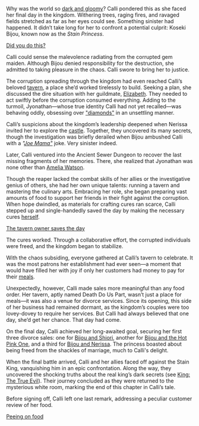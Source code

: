 Why was the world so [dark and gloomy](https://www.youtube.com/live/evcruocvE3g?feature=shared&t=291)? Calli pondered this as she faced her final day in the kingdom. Withering trees, raging fires, and ravaged fields stretched as far as her eyes could see. Something sinister had happened. It didn’t take long for her to confront a potential culprit: Koseki Bijou, known now as the *Stain Princess*.

[Did you do this?](#embed:https://www.youtube.com/embed/evcruocvE3g?si=TZosSX5I76ctYpMW&start=394)

Calli could sense the malevolence radiating from the corrupted gem maiden. Although Bijou denied responsibility for the destruction, she admitted to taking pleasure in the chaos. Calli swore to bring her to justice.

The corruption spreading through the kingdom had even reached Calli’s beloved [tavern](https://www.youtube.com/live/evcruocvE3g?feature=shared&t=882), a place she’d worked tirelessly to build. Seeking a plan, she discussed the dire situation with her guildmate, [Elizabeth](https://www.youtube.com/live/evcruocvE3g?feature=shared&t=1831). They needed to act swiftly before the corruption consumed everything. Adding to the turmoil, Jyonathan—whose true identity Calli had not yet recalled—was behaving oddly, obsessing over ["diamonds"](https://www.youtube.com/live/evcruocvE3g?feature=shared&t=2441) in an unsettling manner.

Calli’s suspicions about the kingdom’s leadership deepened when Nerissa invited her to explore the [castle](https://www.youtube.com/live/evcruocvE3g?feature=shared&t=3441). Together, they uncovered its many secrets, though the investigation was briefly derailed when Bijou ambushed Calli with a *"[Joe Mama"](https://www.youtube.com/live/evcruocvE3g?feature=shared&t=4073)* joke. Very sinister indeed.

Later, Calli ventured into the Ancient Sewer Dungeon to recover the last missing fragments of her memories. There, she realized that Jyonathan was none other than [Amelia Watson](https://www.youtube.com/live/evcruocvE3g?feature=shared&t=7646).

Though the reaper lacked the combat skills of her allies or the investigative genius of others, she had her own unique talents: running a tavern and mastering the culinary arts. Embracing her role, she began preparing vast amounts of food to support her friends in their fight against the corruption. When hope dwindled, as materials for crafting cures ran scarce, Calli stepped up and single-handedly saved the day by making the necessary cures [herself](https://www.youtube.com/live/evcruocvE3g?feature=shared&t=8071).

[The tavern owner saves the day](#embed:https://www.youtube.com/embed/evcruocvE3g?si=id5leyflOV1hykFD&start=8835)

The cures worked. Through a collaborative effort, the corrupted individuals were freed, and the kingdom began to stabilize.

With the chaos subsiding, everyone gathered at Calli’s tavern to celebrate. It was the most patrons her establishment had ever seen—a moment that would have filled her with joy if only her customers had money to pay for their [meals](https://www.youtube.com/live/evcruocvE3g?feature=shared&t=11522).

Unexpectedly, however, Calli made sales more meaningful than any food order. Her tavern, aptly named Death Do Us Part, wasn’t just a place for meals—it was also a venue for divorce services. Since its opening, this side of her business had remained dormant, as the kingdom’s couples were too lovey-dovey to require her services. But Calli had always believed that one day, she’d get her chance. That day had come.

On the final day, Calli achieved her long-awaited goal, securing her first three divorce sales: one for [Bijou and Shiori](https://www.youtube.com/live/evcruocvE3g?feature=shared&t=11280), another for [Bijou and the Hot Pink One](https://www.youtube.com/live/evcruocvE3g?feature=shared&t=11701), and a third for [Bijou and Nerissa](https://www.youtube.com/live/evcruocvE3g?feature=shared&t=12162). The princess boasted about being freed from the shackles of marriage, much to Calli's delight.

When the final battle arrived, Calli and her allies faced off against the Stain King, vanquishing him in an epic confrontation. Along the way, they uncovered the shocking truths about the real king’s dark secrets (see [King: The True Evil](#node:king-of-libestal)). Their journey concluded as they were returned to the mysterious white room, marking the end of this chapter in Calli’s tale.

Before signing off, Calli left one last remark, addressing a peculiar customer review of her food.

[Peeing on food](#embed:https://www.youtube.com/embed/evcruocvE3g?si=TvbG_jKQwRp9fagg&start=15340)
